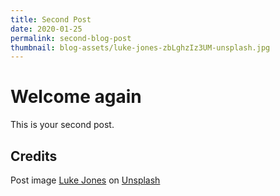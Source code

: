 ```yaml
---
title: Second Post
date: 2020-01-25
permalink: second-blog-post
thumbnail: blog-assets/luke-jones-zbLghzIz3UM-unsplash.jpg
---
```


# Welcome again

This is your second post.

## Credits

Post image <a href="https://unsplash.com/@lukejonesdesign?utm_source=unsplash&utm_medium=referral&utm_content=creditCopyText">Luke Jones</a> on <a href="https://unsplash.com/?utm_source=unsplash&utm_medium=referral&utm_content=creditCopyText">Unsplash</a>
